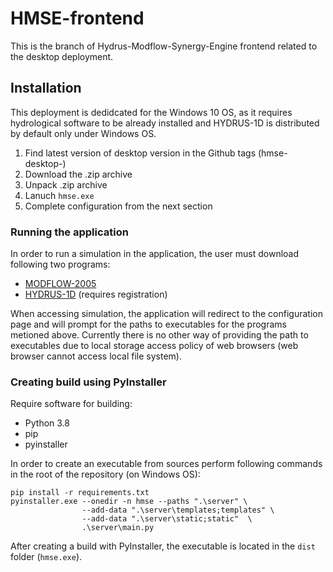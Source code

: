 # HMSE-frontend

This is the branch of Hydrus-Modflow-Synergy-Engine frontend related to the desktop deployment.

## Installation
This deployment is dedidcated for the Windows 10 OS, as it requires hydrological software to be already installed and HYDRUS-1D is distributed by default only under Windows OS.
  1. Find latest version of desktop version in the Github tags (hmse-desktop-<version>)
  2. Download the .zip archive
  3. Unpack .zip archive
  4. Lanuch `hmse.exe`
  5. Complete configuration from the next section

### Running the application
In order to run a simulation in the application, the user must download following two programs:
* [MODFLOW-2005](https://www.usgs.gov/software/modflow-2005-usgs-three-dimensional-finite-difference-ground-water-model)
* [HYDRUS-1D](https://www.pc-progress.com/en/Default.aspx?H1d-downloads) (requires registration)

When accessing simulation, the application will redirect to the configuration page and will prompt for the paths to 
executables for the programs metioned above. Currently there is no other way of providing the path to executables due 
to local storage access policy of web browsers (web browser cannot access local file system).

### Creating build using PyInstaller
Require software for building:
* Python 3.8
* pip
* pyinstaller

In order to create an executable from sources perform following commands in the root of the repository (on Windows OS):
```commandline
pip install -r requirements.txt
pyinstaller.exe --onedir -n hmse --paths ".\server" \
                --add-data ".\server\templates;templates" \
                --add-data ".\server\static;static"  \
                .\server\main.py
```

After creating a build with PyInstaller, the executable is located in the `dist` folder (`hmse.exe`).


